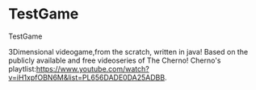 # TestGame
TestGame

3Dimensional videogame,from the scratch, written in java!
Based on the publicly available and free videoseries of The Cherno!
Cherno's playtlist:https://www.youtube.com/watch?v=iH1xpfOBN6M&list=PL656DADE0DA25ADBB.
